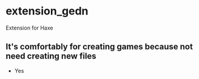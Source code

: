# extension_gedn
Extension for Haxe

## It's comfortably for creating games because not need creating new files
- Yes
